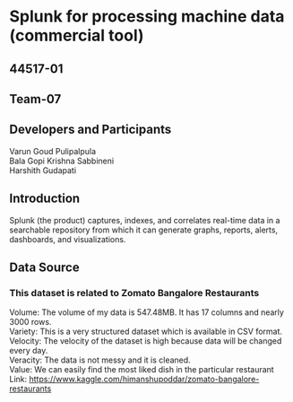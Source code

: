 # Splunk for processing machine data (commercial tool)
## 44517-01
## Team-07
## Developers and Participants
Varun Goud Pulipalpula<br/>
Bala Gopi Krishna Sabbineni<br/>
Harshith Gudapati
## Introduction
Splunk (the product) captures, indexes, and correlates real-time data in a searchable repository from which it can generate graphs, reports, alerts, dashboards, and visualizations.
## Data Source
### This dataset is related to Zomato Bangalore Restaurants
Volume: The volume of my data is 547.48MB. It has 17 columns and nearly 3000 rows. <br/>
Variety: This is a very structured dataset which is available in CSV format. <br/>
Velocity: The velocity of the dataset is high because data will be changed every day. <br/>
Veracity: The data is not messy and it is cleaned.<br/>
Value: We can easily find the most liked dish in the particular restaurant<br/>
Link: https://www.kaggle.com/himanshupoddar/zomato-bangalore-restaurants
